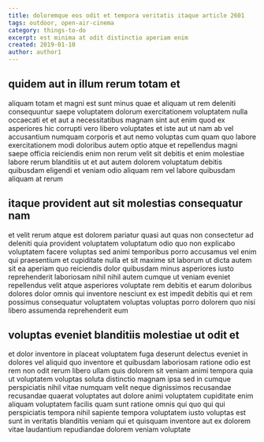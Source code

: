 ```yaml
---
title: doloremque eos odit et tempora veritatis itaque article 2601
tags: outdoor, open-air-cinema
category: things-to-do
excerpt: est minima at odit distinctio aperiam enim
created: 2019-01-10
author: author1
---
```


## quidem aut in illum rerum totam et

aliquam totam et magni est sunt minus quae et aliquam ut rem deleniti consequuntur saepe voluptatem dolorum exercitationem voluptatem nulla occaecati et et aut a necessitatibus magnam sint aut enim quod ex asperiores hic corrupti vero libero voluptates et iste aut ut nam ab vel accusantium numquam corporis et aut nemo voluptas cum quam quo labore exercitationem modi doloribus autem optio atque et repellendus magni saepe officia reiciendis enim non rerum velit sit debitis et enim molestiae labore rerum blanditiis ut et aut autem dolorem voluptatum debitis quibusdam eligendi et veniam odio aliquam rem vel labore quibusdam aliquam at rerum

## itaque provident aut sit molestias consequatur nam

et velit rerum atque est dolorem pariatur quasi aut quas non consectetur ad deleniti quia provident voluptatem voluptatum odio quo non explicabo voluptatem facere voluptas sed animi temporibus porro accusamus vel enim qui praesentium et cupiditate nulla et sit maxime sit laborum ut dicta autem sit ea aperiam quo reiciendis dolor quibusdam minus asperiores iusto reprehenderit laboriosam nihil nihil autem cumque ut veniam eveniet repellendus velit atque asperiores voluptate rem debitis et earum doloribus dolores dolor omnis qui inventore nesciunt ex est impedit debitis qui et rem possimus consequatur voluptatem voluptas voluptas porro dolorem quo nisi libero assumenda reprehenderit eum

## voluptas eveniet blanditiis molestiae ut odit et

et dolor inventore in placeat voluptatem fuga deserunt delectus eveniet in dolores vel aliquid quo inventore et quibusdam laboriosam ratione odio est rem non odit rerum libero ullam quis dolorem sit veniam animi tempora quia ut voluptatem voluptas soluta distinctio magnam ipsa sed in cumque perspiciatis nihil vitae numquam velit neque dignissimos recusandae recusandae quaerat voluptates aut dolore animi voluptatem cupiditate enim aliquam voluptatem facilis quam sunt ratione omnis qui quo qui qui perspiciatis tempora nihil sapiente tempora voluptatem iusto voluptas est sunt in veritatis blanditiis veniam qui et quisquam inventore aut ex dolorem vitae laudantium repudiandae dolorem veniam voluptate
